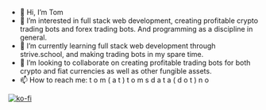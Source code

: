 - 👋 Hi, I’m Tom
- 👀 I’m interested in full stack web development, creating profitable crypto trading bots and forex trading bots. And programming as a discipline in general.
- 🌱 I’m currently learning full stack web development through strive.school, and making trading bots in my spare time.
- 💞️ I’m looking to collaborate on creating profitable trading bots for both crypto and fiat currencies as well as other fungible assets.
- 📫 How to reach me: t o m ( a t ) t o m s d a t a ( d o t ) n o

[![ko-fi](https://ko-fi.com/img/githubbutton_sm.svg)](https://ko-fi.com/J3J63WMSH)

<script type='text/javascript' src='https://ko-fi.com/widgets/CounterWidget.js'></script>
<script type='text/javascript'>counterwidget.init('J3J63WMSH');counterwidget.draw();</script>

<!---
tom-saetran/tom-saetran is a ✨ special ✨ repository because its `README.md` (this file) appears on your GitHub profile.
You can click the Preview link to take a look at your changes.
--->
